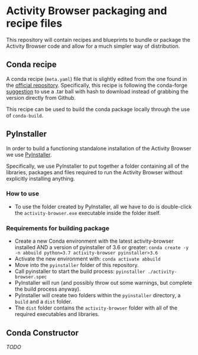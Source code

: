 # Activity Browser packaging and recipe files

This repository will contain recipes and blueprints to bundle or package
the Activity Browser code and allow for a much simpler way of distribution.

## Conda recipe

A conda recipe (`meta.yaml`) file that is slightly edited from the one found
in the [official repository](https://github.com/LCA-ActivityBrowser/activity-browser/blob/master/recipe/meta.yaml).
Specifically, this recipe is following the conda-forge [suggestion](https://conda-forge.org/docs/maintainer/adding_pkgs.html#tarballs-no-repos)
to use a .tar ball with hash to download instead of grabbing the version
directly from Github.

This recipe can be used to build the conda package locally through the use
of `conda-build`.

## PyInstaller

In order to build a functioning standalone installation of the Activity Browser we use [PyInstaller](https://www.pyinstaller.org/).

Specifically, we use PyInstaller to put together a folder containing all
of the libraries, packages and files required to run the Activity Browser
without explicitly installing anything.

### How to use

- To use the folder created by PyInstaller, all we have to do is double-click the `activity-browser.exe` executable inside the folder itself.


### Requirements for building package

- Create a new Conda environment with the latest activity-browser installed AND a version of pyinstaller of 3.6 or greater: `conda create -y -n abbuild python=3.7 activity-browser pyinstaller>3.6`
- Activate the new environment with: `conda activate abbuild`
- Move into the `pyinstaller` folder of this repository.
- Call pyinstaller to start the build process: `pyinstaller ./activity-browser.spec`
- PyInstaller will run (and possibly throw out some warnings, but complete the build process anyway).
- PyInstaller will create two folders within the `pyinstaller` directory, a `build` and a `dist` folder.
- The `dist` folder contains the `activity-browser` folder with all of the required executables and libraries.

## Conda Constructor

_TODO_